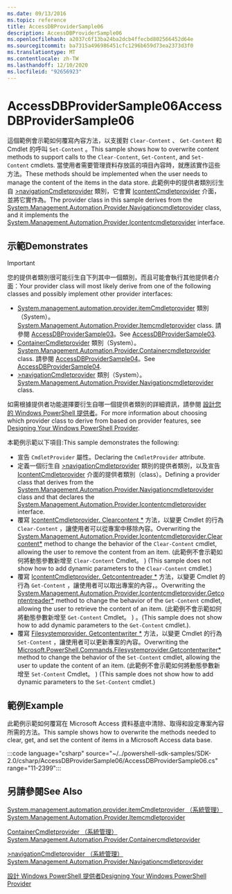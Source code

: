 ```yaml
---
ms.date: 09/13/2016
ms.topic: reference
title: AccessDBProviderSample06
description: AccessDBProviderSample06
ms.openlocfilehash: a2037c6f13ba24ba2dcb4ffecbd802566452d64e
ms.sourcegitcommit: ba7315a496986451cfc1296b659d73ea2373d3f0
ms.translationtype: MT
ms.contentlocale: zh-TW
ms.lasthandoff: 12/10/2020
ms.locfileid: "92656923"
---
```

# <a name="accessdbprovidersample06"></a><span data-ttu-id="6f1e7-103">AccessDBProviderSample06</span><span class="sxs-lookup"><span data-stu-id="6f1e7-103">AccessDBProviderSample06</span></span>

<span data-ttu-id="6f1e7-104">這個範例會示範如何覆寫內容方法，以支援對 `Clear-Content` 、 `Get-Content` 和 Cmdlet 的呼叫 `Set-Content` 。</span><span class="sxs-lookup"><span data-stu-id="6f1e7-104">This sample shows how to overwrite content methods to support calls to the `Clear-Content`, `Get-Content`, and `Set-Content` cmdlets.</span></span> <span data-ttu-id="6f1e7-105">當使用者需要管理資料存放區的項目內容時，就應該實作這些方法。</span><span class="sxs-lookup"><span data-stu-id="6f1e7-105">These methods should be implemented when the user needs to manage the content of the items in the data store.</span></span> <span data-ttu-id="6f1e7-106">此範例中的提供者類別衍生自 [>navigationCmdletprovider](/dotnet/api/System.Management.Automation.Provider.NavigationCmdletProvider) 類別，它會實 [IcontentCmdletprovider](/dotnet/api/System.Management.Automation.Provider.IContentCmdletProvider) 介面，並將它實作為。</span><span class="sxs-lookup"><span data-stu-id="6f1e7-106">The provider class in this sample derives from the [System.Management.Automation.Provider.Navigationcmdletprovider](/dotnet/api/System.Management.Automation.Provider.NavigationCmdletProvider) class, and it implements the [System.Management.Automation.Provider.Icontentcmdletprovider](/dotnet/api/System.Management.Automation.Provider.IContentCmdletProvider) interface.</span></span>

## <a name="demonstrates"></a><span data-ttu-id="6f1e7-107">示範</span><span class="sxs-lookup"><span data-stu-id="6f1e7-107">Demonstrates</span></span>

> [!IMPORTANT]
> <span data-ttu-id="6f1e7-108">您的提供者類別很可能衍生自下列其中一個類別，而且可能會執行其他提供者介面：</span><span class="sxs-lookup"><span data-stu-id="6f1e7-108">Your provider class will most likely derive from one of the following classes and possibly implement other provider interfaces:</span></span>
>
> - <span data-ttu-id="6f1e7-109">[System.management.automation.provider.itemCmdletprovider](/dotnet/api/System.Management.Automation.Provider.ItemCmdletProvider) 類別（System）。</span><span class="sxs-lookup"><span data-stu-id="6f1e7-109">[System.Management.Automation.Provider.Itemcmdletprovider](/dotnet/api/System.Management.Automation.Provider.ItemCmdletProvider) class.</span></span> <span data-ttu-id="6f1e7-110">請參閱 [AccessDBProviderSample03](./accessdbprovidersample03.md)。</span><span class="sxs-lookup"><span data-stu-id="6f1e7-110">See [AccessDBProviderSample03](./accessdbprovidersample03.md).</span></span>
> - <span data-ttu-id="6f1e7-111">[ContainerCmdletprovider](/dotnet/api/System.Management.Automation.Provider.ContainerCmdletProvider) 類別（System）。</span><span class="sxs-lookup"><span data-stu-id="6f1e7-111">[System.Management.Automation.Provider.Containercmdletprovider](/dotnet/api/System.Management.Automation.Provider.ContainerCmdletProvider) class.</span></span> <span data-ttu-id="6f1e7-112">請參閱 [AccessDBProviderSample04](./accessdbprovidersample04.md)。</span><span class="sxs-lookup"><span data-stu-id="6f1e7-112">See [AccessDBProviderSample04](./accessdbprovidersample04.md).</span></span>
> - <span data-ttu-id="6f1e7-113">[>navigationCmdletprovider](/dotnet/api/System.Management.Automation.Provider.NavigationCmdletProvider) 類別（System）。</span><span class="sxs-lookup"><span data-stu-id="6f1e7-113">[System.Management.Automation.Provider.Navigationcmdletprovider](/dotnet/api/System.Management.Automation.Provider.NavigationCmdletProvider) class.</span></span>
>
> <span data-ttu-id="6f1e7-114">如需根據提供者功能選擇要衍生自哪一個提供者類別的詳細資訊，請參閱 [設計您的 Windows PowerShell 提供者](./provider-types.md)。</span><span class="sxs-lookup"><span data-stu-id="6f1e7-114">For more information about choosing which provider class to derive from based on provider features, see [Designing Your Windows PowerShell Provider](./provider-types.md).</span></span>

<span data-ttu-id="6f1e7-115">本範例示範以下項目:</span><span class="sxs-lookup"><span data-stu-id="6f1e7-115">This sample demonstrates the following:</span></span>

- <span data-ttu-id="6f1e7-116">宣告 `CmdletProvider` 屬性。</span><span class="sxs-lookup"><span data-stu-id="6f1e7-116">Declaring the `CmdletProvider` attribute.</span></span>
- <span data-ttu-id="6f1e7-117">定義一個衍生自 [>navigationCmdletprovider](/dotnet/api/System.Management.Automation.Provider.NavigationCmdletProvider) 類別的提供者類別，以及宣告 [IcontentCmdletprovider](/dotnet/api/System.Management.Automation.Provider.IContentCmdletProvider) 介面的提供者類別（class）。</span><span class="sxs-lookup"><span data-stu-id="6f1e7-117">Defining a provider class that derives from the [System.Management.Automation.Provider.Navigationcmdletprovider](/dotnet/api/System.Management.Automation.Provider.NavigationCmdletProvider) class and that declares the [System.Management.Automation.Provider.Icontentcmdletprovider](/dotnet/api/System.Management.Automation.Provider.IContentCmdletProvider) interface.</span></span>
- <span data-ttu-id="6f1e7-118">覆寫 [IcontentCmdletprovider. Clearcontent \*](/dotnet/api/System.Management.Automation.Provider.IContentCmdletProvider.ClearContent) 方法，以變更 Cmdlet 的行為 `Clear-Content` ，讓使用者可以從專案中移除內容。</span><span class="sxs-lookup"><span data-stu-id="6f1e7-118">Overwriting the [System.Management.Automation.Provider.Icontentcmdletprovider.Clearcontent\*](/dotnet/api/System.Management.Automation.Provider.IContentCmdletProvider.ClearContent) method to change the behavior of the `Clear-Content` cmdlet, allowing the user to remove the content from an item.</span></span> <span data-ttu-id="6f1e7-119"> (此範例不會示範如何將動態參數新增至 `Clear-Content` Cmdlet。 ) </span><span class="sxs-lookup"><span data-stu-id="6f1e7-119">(This sample does not show how to add dynamic parameters to the `Clear-Content` cmdlet.)</span></span>
- <span data-ttu-id="6f1e7-120">覆寫 [IcontentCmdletprovider. Getcontentreader \*](/dotnet/api/System.Management.Automation.Provider.IContentCmdletProvider.GetContentReader) 方法，以變更 Cmdlet 的行為 `Get-Content` ，讓使用者可以取出專案的內容，。</span><span class="sxs-lookup"><span data-stu-id="6f1e7-120">Overwriting the [System.Management.Automation.Provider.Icontentcmdletprovider.Getcontentreader\*](/dotnet/api/System.Management.Automation.Provider.IContentCmdletProvider.GetContentReader) method to change the behavior of the `Get-Content` cmdlet, allowing the user to retrieve the content of an item.</span></span> <span data-ttu-id="6f1e7-121"> (此範例不會示範如何將動態參數新增至 `Get-Content` Cmdlet。 ) 。</span><span class="sxs-lookup"><span data-stu-id="6f1e7-121">(This sample does not show how to add dynamic parameters to the `Get-Content` cmdlet.).</span></span>
- <span data-ttu-id="6f1e7-122">覆寫 [Filesystemprovider. Getcontentwriter \*](/dotnet/api/Microsoft.PowerShell.Commands.FileSystemProvider.GetContentWriter) 方法，以變更 Cmdlet 的行為 `Set-Content` ，讓使用者可以更新專案的內容。</span><span class="sxs-lookup"><span data-stu-id="6f1e7-122">Overwriting the [Microsoft.PowerShell.Commands.Filesystemprovider.Getcontentwriter\*](/dotnet/api/Microsoft.PowerShell.Commands.FileSystemProvider.GetContentWriter) method to change the behavior of the `Set-Content` cmdlet, allowing the user to update the content of an item.</span></span> <span data-ttu-id="6f1e7-123"> (此範例不會示範如何將動態參數新增至 `Set-Content` Cmdlet。 ) </span><span class="sxs-lookup"><span data-stu-id="6f1e7-123">(This sample does not show how to add dynamic parameters to the `Set-Content` cmdlet.)</span></span>

## <a name="example"></a><span data-ttu-id="6f1e7-124">範例</span><span class="sxs-lookup"><span data-stu-id="6f1e7-124">Example</span></span>

<span data-ttu-id="6f1e7-125">此範例示範如何覆寫在 Microsoft Access 資料基底中清除、取得和設定專案內容所需的方法。</span><span class="sxs-lookup"><span data-stu-id="6f1e7-125">This sample shows how to overwrite the methods needed to clear, get, and set the content of items in a Microsoft Access data base.</span></span>

:::code language="csharp" source="~/../powershell-sdk-samples/SDK-2.0/csharp/AccessDBProviderSample06/AccessDBProviderSample06.cs" range="11-2399":::

## <a name="see-also"></a><span data-ttu-id="6f1e7-126">另請參閱</span><span class="sxs-lookup"><span data-stu-id="6f1e7-126">See Also</span></span>

[<span data-ttu-id="6f1e7-127">System.management.automation.provider.itemCmdletprovider （系統管理）</span><span class="sxs-lookup"><span data-stu-id="6f1e7-127">System.Management.Automation.Provider.Itemcmdletprovider</span></span>](/dotnet/api/System.Management.Automation.Provider.ItemCmdletProvider)

[<span data-ttu-id="6f1e7-128">ContainerCmdletprovider （系統管理）</span><span class="sxs-lookup"><span data-stu-id="6f1e7-128">System.Management.Automation.Provider.Containercmdletprovider</span></span>](/dotnet/api/System.Management.Automation.Provider.ContainerCmdletProvider)

[<span data-ttu-id="6f1e7-129">>navigationCmdletprovider （系統管理）</span><span class="sxs-lookup"><span data-stu-id="6f1e7-129">System.Management.Automation.Provider.Navigationcmdletprovider</span></span>](/dotnet/api/System.Management.Automation.Provider.NavigationCmdletProvider)

[<span data-ttu-id="6f1e7-130">設計 Windows PowerShell 提供者</span><span class="sxs-lookup"><span data-stu-id="6f1e7-130">Designing Your Windows PowerShell Provider</span></span>](./provider-types.md)
